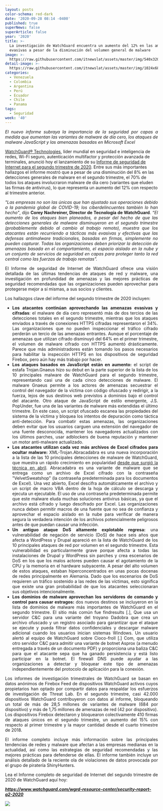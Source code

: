 ```yaml
---
layout: posts
color-schema: red-dark
date: '2020-09-28 08:14 -0400'
published: true
superNews: false
superArticle: false
year: '2020'
title: >-
  La investigación de WatchGuard encuentra un aumento del 12% en las amenazas
  evasivas a pesar de la disminución del volumen general de malware
image: >-
  https://raw.githubusercontent.com/itnewslat/assets/master/img/540x320/Ciberseguridad-p.jpg
detail-image: >-
  https://raw.githubusercontent.com/itnewslat/assets/master/img/1024x680/Ciberseguridad-g.jpg
categories:
  - Venezuela
  - Colombia
  - Argentina
  - Perú
  - Ecuador
  - Chile
  - Panama
tags:
  - Seguridad
week: '40'
---
```

<p style="text-align: justify;"><em>El nuevo informe subraya la importancia de la seguridad por capas a medida que aumentan las variantes de malware de día cero, los ataques de malware JavaScript y las amenazas basadas en Microsoft Excel</em></p>
<a href="https://nt.embluemail.com/p/cl?data=q%2B65q1fzi4SaEeek56l5pbojg17jJRn5NBNrwRjXJJD%2FKZJHUutwvNJrVp460jkrRmL2VqbaF6nSjylyaYw1okk0FOrQ34n6t%2B9s4%2FF7t8I%3D!-!:i9c!-!http%3A%2F%2Fwww.watchguard.com%2Fes">WatchGuard® Technologies</a>, líder mundial en seguridad e inteligencia de redes, Wi-Fi seguro, autenticación multifactor y protección avanzada de terminales, anunció hoy el lanzamiento de su <a href="https://nt.embluemail.com/p/cl?data=oW5Krz51cFLSLTWWGlz1mszUv6zuy0KFT2oLkKn9E20te1Wpj5VTbQaYl7dCFt1X0yRr1d6Gddn3%2Fiwz%2F5XyT4jIQzMqQPParpDBsUs8028%3D!-!:i9c!-!https%3A%2F%2Fwww.watchguard.com%2Fwgrd-resource-center%2Fsecurity-report-q2-2020">Informe de seguridad de Internet para el segundo trimestre de 2020</a>. Entre sus más importantes hallazgos el informe mostró que a pesar de una disminución del 8% en las detecciones generales de malware en el segundo trimestre, el 70% de todos los ataques involucraron malware de día cero (variantes que eluden las firmas de antivirus), lo que representa un aumento del 12% con respecto al trimestre anterior.
<p style="text-align: justify;"><em>"Las empresas no son las únicas que han ajustado sus operaciones debido a la pandemia global de COVID-19; los ciberdelincuentes también lo han hecho"</em>, dijo <strong>Corey Nachreiner, Director de Tecnología de WatchGuard</strong>. <em>“El aumento de los ataques bien planeados, a pesar del hecho de que las detecciones generales de malware disminuyeron en el segundo trimestre (probablemente debido al cambio al trabajo remoto), muestra que los atacantes están recurriendo a tácticas más evasivas y efectivas que las defensas antimalware tradicionales, basadas en firmas, simplemente no pueden capturar. Todas las organizaciones deben priorizar la detección de amenazas basada en el comportamiento, el espacio aislado en la nube y un conjunto de servicios de seguridad en capas para proteger tanto la red central como las fuerzas de trabajo remotas".</em></p>
<p style="text-align: justify;">El Informe de seguridad de Internet de WatchGuard ofrece una visión detallada de las últimas tendencias de ataques de red y malware, una investigación en profundidad de amenazas y las mejores prácticas de seguridad recomendadas que las organizaciones pueden aprovechar para protegerse mejor a sí mismas, a sus socios y clientes.</p>
<p style="text-align: justify;">Los hallazgos clave del informe del segundo trimestre de 2020 incluyen:</p>

<ul style="text-align: justify;">
	<li><strong>Los atacantes continúan aprovechando las amenazas evasivas y cifradas</strong>: el malware de día cero representó más de dos tercios de las detecciones totales en el segundo trimestre, mientras que los ataques enviados a través de conexiones HTTPS cifradas representaron el 34%. Las organizaciones que no pueden inspeccionar el tráfico cifrado perderán un tercio de las amenazas entrantes. Aunque el porcentaje de amenazas que utilizan cifrado disminuyó del 64% en el primer trimestre, el volumen de malware cifrado con HTTPS aumentó drásticamente. Parece que más administradores están tomando los pasos necesarios para habilitar la inspección HTTPS en los dispositivos de seguridad Firebox, pero aún hay más trabajo por hacer.</li>
	<li><strong> Los ataques basados en JavaScript están en aumento:</strong> el script de estafa Trojan.Gnaeus hizo su debut en la parte superior de la lista de los 10 principales malware de WatchGuard para el segundo trimestre, representando casi una de cada cinco detecciones de malware. El malware Gnaeus permite a los actores de amenazas secuestrar el control del navegador de la víctima con código ofuscado y redirigir, a la fuerza, lejos de sus destinos web previstos a dominios bajo el control del atacante. Otro ataque de JavaScript de estilo emergente, J.S. PopUnder, fue una de las variantes de malware más extendidas el último trimestre. En este caso, un script ofuscado escanea las propiedades del sistema de la víctima y bloquea los intentos de depuración como táctica anti-detección. Para combatir estas amenazas, las organizaciones deben evitar que los usuarios carguen una extensión del navegador de una fuente desconocida, mantener los navegadores actualizados con los últimos parches, usar adblockers de buena reputación y mantener un motor anti-malware actualizado.</li>
	<li><strong>Los atacantes utilizan cada vez más archivos de Excel cifrados para ocultar malware:</strong> XML-Trojan.Abracadabra es una nueva incorporación a la lista de las 10 principales detecciones de malware de WatchGuard, que muestra un rápido crecimiento en popularidad <a href="https://nt.embluemail.com/p/cl?data=%2B5COdray0kamjU8tYXNVpx9l4WdE6TKLKlvcckrAYryUsY4TSufYUwMbcEJ05qPoEwlx0%2FIRNjZVk1rJfOKkZL79kDa2Bx7QGoHt07%2FmAnA%3D!-!:i9c!-!https%3A%2F%2Fwww.secplicity.org%2F2020%2F04%2F06%2Fdoes-your-network-box-block-all-malware%2F">desde que surgió la técnica en abril</a>. Abracadabra es una variante de malware que se entrega como un archivo de Excel cifrado con la contraseña "VelvetSweatshop" (la contraseña predeterminada para los documentos de Excel). Una vez abierto, Excel descifra automáticamente el archivo y un script de macro VBA dentro de la hoja de cálculo se descarga y ejecuta un ejecutable. El uso de una contraseña predeterminada permite que este malware eluda muchas soluciones antivirus básicas, ya que el archivo está cifrado y luego descifrado por Excel. Las organizaciones nunca deben permitir macros de una fuente que no sea de confianza y aprovechar el espacio aislado en la nube para verificar de manera segura la verdadera intención de los archivos potencialmente peligrosos antes de que puedan causar una infección.</li>
	<li><strong>Un antiguo ataque DoS altamente explotable regresa:</strong> una vulnerabilidad de negación de servicio (DoS) de hace seis años que afecta a WordPress y Drupal apareció en la lista de WatchGuard de los 10 principales ataques de red por volumen en el segundo trimestre. Esta vulnerabilidad es particularmente grave porque afecta a todas las instalaciones de Drupal y WordPress sin parches y crea escenarios de DoS en los que los malos actores pueden causar el agotamiento de la CPU y la memoria en el hardware subyacente. A pesar del alto volumen de estos ataques, estaban hiperconcentrados en unas pocas docenas de redes principalmente en Alemania. Dado que los escenarios de DoS requieren un tráfico sostenido a las redes de las víctimas, esto significa que existe una gran probabilidad de que los atacantes seleccionaran sus objetivos intencionalmente.</li>
	<li><strong>Los dominios de malware aprovechan los servidores de comando y control para causar estragos:</strong> dos nuevos destinos se incluyeron en la lista de dominios de malware más importantes de WatchGuard en el segundo trimestre. El sitio más común fue findresults [.], Que usa un servidor C&amp;C para una variante del troyano Dadobra que crea un archivo ofuscado y un registro asociado para garantizar que el ataque se ejecute y pueda filtrar datos confidenciales y descargar malware adicional cuando los usuarios inician sistemas Windows. Un usuario alertó al equipo de WatchGuard sobre Cioco-froll [.] Com, que utiliza otro servidor C&amp;C para admitir una variante de botnet Asprox (a menudo entregada a través de un documento PDF) y proporciona una baliza C&amp;C para que el atacante sepa que ha ganado persistencia y está listo participar en la botnet. El firewall DNS puede ayudar a las organizaciones a detectar y bloquear este tipo de amenazas independientemente del protocolo de aplicación para la conexión.</li>
</ul>
<p style="text-align: justify;">Los informes de investigación trimestrales de WatchGuard se basan en datos anónimos de Firebox Feed de dispositivos WatchGuard activos cuyos propietarios han optado por compartir datos para respaldar los esfuerzos de investigación de Threat Lab. En el segundo trimestre, casi 42.000 dispositivos WatchGuard contribuyeron con datos al informe, bloqueando un total de más de 28,5 millones de variantes de malware (684 por dispositivo) y más de 1,75 millones de amenazas de red (42 por dispositivo). Los dispositivos Firebox detectaron y bloquearon colectivamente 410 firmas de ataques únicos en el segundo trimestre, un aumento del 15% con respecto al primer trimestre y la mayor cantidad desde el cuarto trimestre de 2018.</p>
<p style="text-align: justify;">El informe completo incluye más información sobre las principales tendencias de redes y malware que afectan a las empresas medianas en la actualidad, así como las estrategias de seguridad recomendadas y las mejores prácticas para defenderse de ellas. El informe también incluye un análisis detallado de la reciente ola de violaciones de datos provocada por el grupo de piratería ShinyHunters.</p>
<p style="text-align: justify;">Lea el Informe completo de seguridad de Internet del segundo trimestre de 2020 de WatchGuard aquí hoy:</p>
<p style="text-align: justify;"><strong><em><a href="https://www.watchguard.com/wgrd-resource-center/security-report-q2-2020">https://www.watchguard.com/wgrd-resource-center/security-report-q2-2020</a></em></strong></p>
<img src="https://tracker.metricool.com/c3po.jpg?hash=56f88a41e39ab42c063cc51676587a04"/>